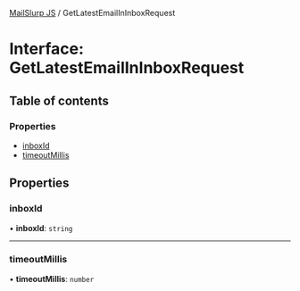 [MailSlurp JS](../README.md) / GetLatestEmailInInboxRequest

# Interface: GetLatestEmailInInboxRequest

## Table of contents

### Properties

- [inboxId](GetLatestEmailInInboxRequest.md#inboxid)
- [timeoutMillis](GetLatestEmailInInboxRequest.md#timeoutmillis)

## Properties

### inboxId

• **inboxId**: `string`

___

### timeoutMillis

• **timeoutMillis**: `number`

